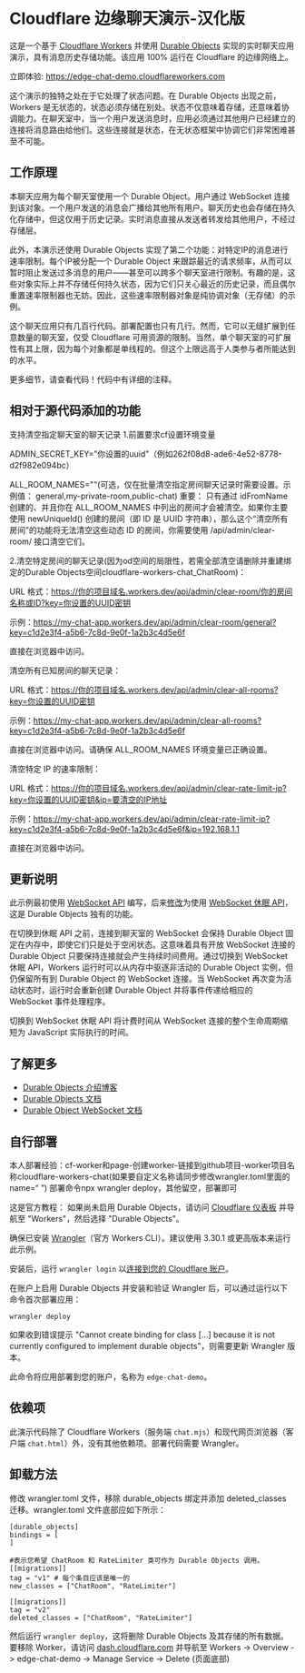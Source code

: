 # Cloudflare 边缘聊天演示-汉化版

这是一个基于 [Cloudflare Workers](https://workers.cloudflare.com/) 并使用 [Durable Objects](https://blog.cloudflare.com/introducing-workers-durable-objects) 实现的实时聊天应用演示，具有消息历史存储功能。该应用 100% 运行在 Cloudflare 的边缘网络上。

立即体验: https://edge-chat-demo.cloudflareworkers.com

这个演示的独特之处在于它处理了状态问题。在 Durable Objects 出现之前，Workers 是无状态的，状态必须存储在别处。状态不仅意味着存储，还意味着协调能力。在聊天室中，当一个用户发送消息时，应用必须通过其他用户已经建立的连接将消息路由给他们。这些连接就是状态，在无状态框架中协调它们非常困难甚至不可能。

## 工作原理

本聊天应用为每个聊天室使用一个 Durable Object。用户通过 WebSocket 连接到该对象。一个用户发送的消息会广播给其他所有用户。聊天历史也会存储在持久化存储中，但这仅用于历史记录。实时消息直接从发送者转发给其他用户，不经过存储层。

此外，本演示还使用 Durable Objects 实现了第二个功能：对特定IP的消息进行速率限制。每个IP被分配一个 Durable Object 来跟踪最近的请求频率，从而可以暂时阻止发送过多消息的用户——甚至可以跨多个聊天室进行限制。有趣的是，这些对象实际上并不存储任何持久状态，因为它们只关心最近的历史记录，而且偶尔重置速率限制器也无妨。因此，这些速率限制器对象是纯协调对象（无存储）的示例。

这个聊天应用只有几百行代码。部署配置也只有几行。然而，它可以无缝扩展到任意数量的聊天室，仅受 Cloudflare 可用资源的限制。当然，单个聊天室的可扩展性有其上限，因为每个对象都是单线程的。但这个上限远高于人类参与者所能达到的水平。

更多细节，请查看代码！代码中有详细的注释。

## 相对于源代码添加的功能

支持清空指定聊天室的聊天记录
1.前置要求cf设置环境变量

ADMIN_SECRET_KEY="你设置的uuid"（例如262f08d8-ade6-4e52-8778-d2f982e094bc）

ALL_ROOM_NAMES=""(可选，仅在批量清空指定房间聊天记录时需要设置。示例值： general,my-private-room,public-chat)
重要： 只有通过 idFromName 创建的、并且你在 ALL_ROOM_NAMES 中列出的房间才会被清空。如果你主要使用 newUniqueId() 创建的房间（即 ID 是 UUID 字符串），那么这个“清空所有房间”的功能将无法清空这些动态 ID 的房间，你需要使用 /api/admin/clear-room/<UUID> 接口清空它们。

2.清空特定房间的聊天记录(因为od空间的局限性，若需全部清空请删除并重建绑定的Durable Objects空间cloudflare-workers-chat_ChatRoom)：

URL 格式：https://你的项目域名.workers.dev/api/admin/clear-room/你的房间名称或ID?key=你设置的UUID密钥

示例：https://my-chat-app.workers.dev/api/admin/clear-room/general?key=c1d2e3f4-a5b6-7c8d-9e0f-1a2b3c4d5e6f

直接在浏览器中访问。

清空所有已知房间的聊天记录：

URL 格式：https://你的项目域名.workers.dev/api/admin/clear-all-rooms?key=你设置的UUID密钥

示例：https://my-chat-app.workers.dev/api/admin/clear-all-rooms?key=c1d2e3f4-a5b6-7c8d-9e0f-1a2b3c4d5e6f

直接在浏览器中访问。请确保 ALL_ROOM_NAMES 环境变量已正确设置。

清空特定 IP 的速率限制：

URL 格式：https://你的项目域名.workers.dev/api/admin/clear-rate-limit-ip?key=你设置的UUID密钥&ip=要清空的IP地址

示例：https://my-chat-app.workers.dev/api/admin/clear-rate-limit-ip?key=c1d2e3f4-a5b6-7c8d-9e0f-1a2b3c4d5e6f&ip=192.168.1.1

直接在浏览器中访问。


## 更新说明

此示例最初使用 [WebSocket API](https://developers.cloudflare.com/workers/runtime-apis/websockets/) 编写，后来[修改](https://github.com/cloudflare/workers-chat-demo/pull/32)为使用 [WebSocket 休眠 API](https://developers.cloudflare.com/durable-objects/api/websockets/#websocket-hibernation)，这是 Durable Objects 独有的功能。

在切换到休眠 API 之前，连接到聊天室的 WebSocket 会保持 Durable Object 固定在内存中，即使它们只是处于空闲状态。这意味着具有开放 WebSocket 连接的 Durable Object 只要保持连接就会产生持续时间费用。通过切换到 WebSocket 休眠 API，Workers 运行时可以从内存中驱逐非活动的 Durable Object 实例，但仍保留所有到 Durable Object 的 WebSocket 连接。当 WebSocket 再次变为活动状态时，运行时会重新创建 Durable Object 并将事件传递给相应的 WebSocket 事件处理程序。

切换到 WebSocket 休眠 API 将计费时间从 WebSocket 连接的整个生命周期缩短为 JavaScript 实际执行的时间。

## 了解更多

* [Durable Objects 介绍博客](https://blog.cloudflare.com/introducing-workers-durable-objects)
* [Durable Objects 文档](https://developers.cloudflare.com/workers/learning/using-durable-objects)
* [Durable Object WebSocket 文档](https://developers.cloudflare.com/durable-objects/reference/websockets/)

## 自行部署
本人部署经验：cf-worker和page-创建worker-链接到github项目-worker项目名称cloudflare-workers-chat(如果要自定义名称请同步修改wrangler.toml里面的name=“ ”)
            部署命令npx wrangler deploy，其他留空，部署即可

这是官方教程：
如果尚未启用 Durable Objects，请访问 [Cloudflare 仪表板](https://dash.cloudflare.com/) 并导航至 "Workers"，然后选择 "Durable Objects"。

确保已安装 [Wrangler](https://developers.cloudflare.com/workers/cli-wrangler/install-update)（官方 Workers CLI）。建议使用 3.30.1 或更高版本来运行此示例。

安装后，运行 `wrangler login` 以[连接到您的 Cloudflare 账户](https://developers.cloudflare.com/workers/cli-wrangler/authentication)。

在账户上启用 Durable Objects 并安装和验证 Wrangler 后，可以通过运行以下命令首次部署应用：

    wrangler deploy

如果收到错误提示 "Cannot create binding for class [...] because it is not currently configured to implement durable objects"，则需要更新 Wrangler 版本。

此命令将应用部署到您的账户，名称为 `edge-chat-demo`。

## 依赖项

此演示代码除了 Cloudflare Workers（服务端 `chat.mjs`）和现代网页浏览器（客户端 `chat.html`）外，没有其他依赖项。部署代码需要 Wrangler。

## 卸载方法

修改 wrangler.toml 文件，移除 durable_objects 绑定并添加 deleted_classes 迁移。wrangler.toml 文件底部应如下所示：
```
[durable_objects]
bindings = [
]

#表示您希望 ChatRoom 和 RateLimiter 类可作为 Durable Objects 调用。
[[migrations]]
tag = "v1" # 每个条目应该是唯一的
new_classes = ["ChatRoom", "RateLimiter"]

[[migrations]]
tag = "v2"
deleted_classes = ["ChatRoom", "RateLimiter"]
```
然后运行 `wrangler deploy`，这将删除 Durable Objects 及其存储的所有数据。要移除 Worker，请访问 [dash.cloudflare.com](dash.cloudflare.com) 并导航至 Workers -> Overview -> edge-chat-demo -> Manage Service -> Delete (页面底部)
